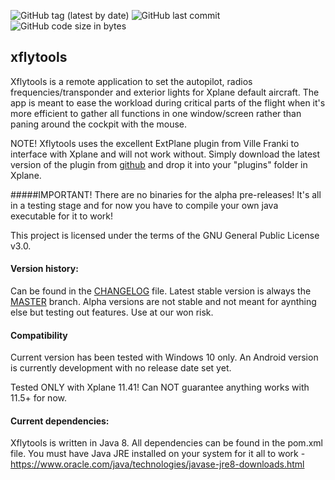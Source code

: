 
![GitHub tag (latest by date)](https://img.shields.io/github/v/tag/mydogspies/xflytools) ![GitHub last commit](https://img.shields.io/github/last-commit/mydogspies/xflytools) ![GitHub code size in bytes](https://img.shields.io/github/languages/code-size/mydogspies/xflytools)
## xflytools

Xflytools is a remote application to set the autopilot, radios frequencies/transponder and exterior lights for Xplane default aircraft. The app is meant to ease the workload during critical parts of the flight when it's more efficient to gather all functions in one window/screen rather than paning around the cockpit with the mouse.

NOTE! Xflytools uses the excellent ExtPlane plugin from Ville Franki to interface with Xplane and will not work without. Simply download the latest version of the plugin from [github] and drop it into your "plugins" folder in Xplane.

#####IMPORTANT! There are no binaries for the alpha pre-releases! It's all in a testing stage and for now you have to compile your own java executable for it to work!

This project is licensed under the terms of the GNU General Public License v3.0.

#### Version history:
Can be found in the [CHANGELOG] file. Latest stable version is always the [MASTER] branch. Alpha versions are not stable and not meant for aynthing else but testing out features. Use at our won risk.

#### Compatibility
Current version has been tested with Windows 10 only. An Android version is currently development with no release date set yet.

Tested ONLY with Xplane 11.41! Can NOT guarantee anything works with 11.5+ for now.

#### Current dependencies:
Xflytools is written in Java 8. All dependencies can be found in the pom.xml file. You must have Java JRE installed on your system for it all to work - https://www.oracle.com/java/technologies/javase-jre8-downloads.html


[CHANGELOG]: https://github.com/mydogspies/xflytools/blob/master/CHANGELOG.md
[MASTER]: https://github.com/mydogspies/xflytools
[github]:https://github.com/vranki/ExtPlane/releases/